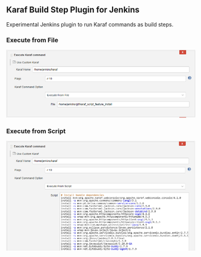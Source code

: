 ## Karaf Build Step Plugin for Jenkins



Experimental Jenkins plugin to run Karaf commands as build steps.

### Execute from File

<img src="images/karaf_build_step_execute_from_file.png">


### Execute from Script

<img src="images/karaf_build_step_execute_from_script.png">
